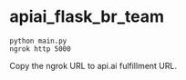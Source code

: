 # apiai_flask_br_team

`python main.py`  
`ngrok http 5000`

Copy the ngrok URL to api.ai fulfillment URL.  
